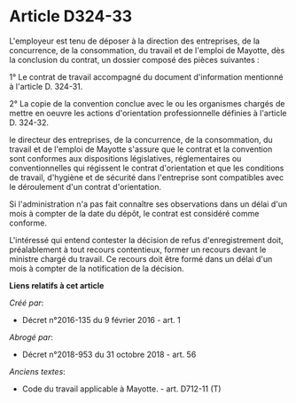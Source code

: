 # Article D324-33

L'employeur est tenu de déposer à la direction des entreprises, de la concurrence, de la consommation, du travail et de
l'emploi de Mayotte, dès la conclusion du contrat, un dossier composé des pièces suivantes : 

1° Le contrat de travail accompagné du document d'information mentionné à l'article D. 324-31.

2° La copie de la convention conclue avec le ou les organismes chargés de mettre en oeuvre les actions d'orientation
professionnelle définies à l'article D. 324-32.

le directeur des entreprises, de la concurrence, de la consommation, du travail et de l'emploi de Mayotte s'assure que le
contrat et la convention sont conformes aux dispositions législatives, réglementaires ou conventionnelles qui régissent le
contrat d'orientation et que les conditions de travail, d'hygiène et de sécurité dans l'entreprise sont compatibles avec le
déroulement d'un contrat d'orientation. 

Si l'administration n'a pas fait connaître ses observations dans un délai d'un mois à compter de la date du dépôt, le contrat
est considéré comme conforme. 

L'intéressé qui entend contester la décision de refus d'enregistrement doit, préalablement à tout recours contentieux, former
un recours devant le ministre chargé du travail. Ce recours doit être formé dans un délai d'un mois à compter de la
notification de la décision.

**Liens relatifs à cet article**

_Créé par_:

  - Décret n°2016-135 du 9 février 2016 - art. 1

_Abrogé par_:

  - Décret n°2018-953 du 31 octobre 2018 - art. 56

_Anciens textes_:

  - Code du travail applicable à Mayotte. - art. D712-11 (T)
